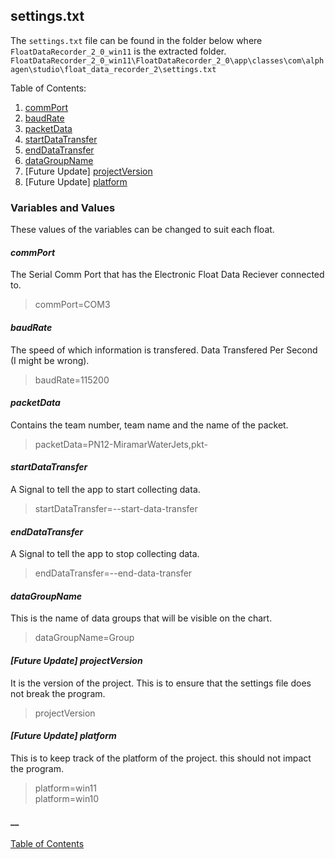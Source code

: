 
## settings.txt
The `settings.txt` file can be found in the folder below where `FloatDataRecorder_2_0_win11` is the extracted folder.<br>
`FloatDataRecorder_2_0_win11\FloatDataRecorder_2_0\app\classes\com\alphagen\studio\float_data_recorder_2\settings.txt`

Table of Contents:
1. [commPort](#commport)
2. [baudRate](#baudrate)
3. [packetData](#packetdata)
4. [startDataTransfer](#startdatatransfer)
5. [endDataTransfer](#enddatatransfer)
6. [dataGroupName](#datagroupname)
7. [Future Update] [projectVersion](#projectversion)
8. [Future Update] [platform](#platform)

### Variables and Values

These values of the variables can be changed to suit each float.

#### **_commPort_**
The Serial Comm Port that has the Electronic Float Data Reciever connected to.
> commPort=COM3

#### **_baudRate_**
The speed of which information is transfered. Data Transfered Per Second (I might be wrong).
> baudRate=115200

#### **_packetData_**
Contains the team number, team name and the name of the packet.
> packetData=PN12-MiramarWaterJets,pkt-

#### **_startDataTransfer_**
A Signal to tell the app to start collecting data.
> startDataTransfer=--start-data-transfer

#### **_endDataTransfer_**
A Signal to tell the app to stop collecting data.
> endDataTransfer=--end-data-transfer

#### **_dataGroupName_**
This is the name of data groups that will be visible on the chart.
> dataGroupName=Group

#### **_[Future Update] projectVersion_**
It is the version of the project. This is to ensure that the settings file does not break the program.
> projectVersion

#### **_[Future Update] platform_**
This is to keep track of the platform of the project. this should not impact the program.
> platform=win11<br>
> platform=win10

#### **__**

> 

[Table of Contents](../README.md)
